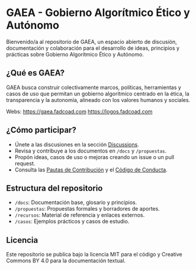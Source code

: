 # GAEA - Gobierno Algorítmico Ético y Autónomo

Bienvenido/a al repositorio de GAEA, un espacio abierto de discusión, documentación y colaboración para el desarrollo de ideas, principios y prácticas sobre Gobierno Algorítmico Ético y Autónomo.

## ¿Qué es GAEA?

GAEA busca construir colectivamente marcos, políticas, herramientas y casos de uso que permitan un gobierno algorítmico centrado en la ética, la transparencia y la autonomía, alineado con los valores humanos y sociales.

Webs:
https://gaea.fadcoad.com
https://logos.fadcoad.com

## ¿Cómo participar?

- Únete a las discusiones en la sección [Discussions](../../discussions).
- Revisa y contribuye a los documentos en `/docs` y `/propuestas`.
- Propón ideas, casos de uso o mejoras creando un issue o un pull request.
- Consulta las [Pautas de Contribución](CONTRIBUTING.md) y el [Código de Conducta](CODE_OF_CONDUCT.md).

## Estructura del repositorio

- `/docs`: Documentación base, glosario y principios.
- `/propuestas`: Propuestas formales y borradores de aportes.
- `/recursos`: Material de referencia y enlaces externos.
- `/casos`: Ejemplos prácticos y casos de estudio.

## Licencia

Este repositorio se publica bajo la licencia MIT para el código y Creative Commons BY 4.0 para la documentación textual.
